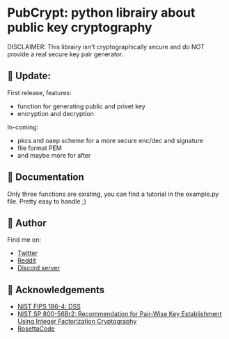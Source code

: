 # PubCrypt: python librairy about public key cryptography

DISCLAIMER: This librairy isn't cryptographically secure and do NOT provide a real secure key pair generator.

## 📢 Update:

First release, features:
- function for generating public and privet key
- encryption and decryption 

In-coming:
- pkcs and oaep scheme for a more secure enc/dec and signature
- file format PEM
- and maybe more for after

## 📄 Documentation

Only three functions are existing, you can find a tutorial in the example.py file. Pretty easy to handle ;)


## 🔗 Author
Find me on:
- [Twitter](https://twitter.com/Bl4om_Archie)
- [Reddit](https://www.reddit.com/user/archie_bloom)
- [Discord server](https://discord.gg/D2wGP62)


## 📜 Acknowledgements

 - [NIST FIPS 186-4: DSS](https://nvlpubs.nist.gov/nistpubs/fips/nist.fips.186-4.pdf)
 - [NIST SP 800-56Br2: Recommendation for Pair-Wise Key Establishment Using Integer Factorization Cryptography](https://nvlpubs.nist.gov/nistpubs/SpecialPublications/NIST.SP.800-56Br2.pdf)
 - [RosettaCode](https://rosettacode.org/wiki/Rosetta_Code)